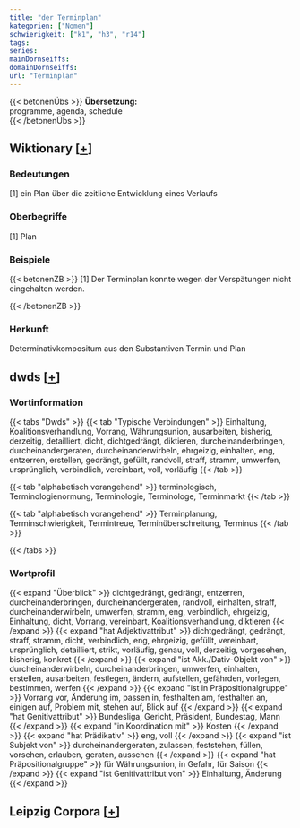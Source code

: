 ```yaml
---
title: "der Terminplan"
kategorien: ["Nomen"]
schwierigkeit: ["k1", "h3", "r14"]
tags:
series:
mainDornseiffs:
domainDornseiffs:
url: "Terminplan"
---
```


{{< betonenÜbs >}}
**Übersetzung:**  
programme, agenda, schedule  
{{< /betonenÜbs >}}

## Wiktionary [[+](https://de.wiktionary.org/wiki/Terminplan)]

### Bedeutungen
[1] ein Plan über die zeitliche Entwicklung eines Verlaufs  

### Oberbegriffe
[1] Plan  

### Beispiele
{{< betonenZB >}}
[1] Der Terminplan konnte wegen der Verspätungen nicht eingehalten werden.  

{{< /betonenZB >}}
### Herkunft
Determinativkompositum aus den Substantiven Termin und Plan  



## dwds [[+](https://www.dwds.de/wb/Terminplan)]

### Wortinformation
{{< tabs "Dwds" >}}
{{< tab "Typische Verbindungen" >}}
Einhaltung, Koalitionsverhandlung, Vorrang, Währungsunion, ausarbeiten, bisherig, derzeitig, detailliert, dicht, dichtgedrängt, diktieren, durcheinanderbringen, durcheinandergeraten, durcheinanderwirbeln, ehrgeizig, einhalten, eng, entzerren, erstellen, gedrängt, gefüllt, randvoll, straff, stramm, umwerfen, ursprünglich, verbindlich, vereinbart, voll, vorläufig
{{< /tab >}}

{{< tab "alphabetisch vorangehend" >}}
terminologisch, Terminologienormung, Terminologie, Terminologe, Terminmarkt
{{< /tab >}}

{{< tab "alphabetisch vorangehend" >}}
Terminplanung, Terminschwierigkeit, Termintreue, Terminüberschreitung, Terminus
{{< /tab >}}

{{< /tabs >}}

### Wortprofil
{{< expand "Überblick" >}} dichtgedrängt, gedrängt, entzerren, durcheinanderbringen, durcheinandergeraten, randvoll, einhalten, straff, durcheinanderwirbeln, umwerfen, stramm, eng, verbindlich, ehrgeizig, Einhaltung, dicht, Vorrang, vereinbart, Koalitionsverhandlung, diktieren {{< /expand >}}
{{< expand "hat Adjektivattribut" >}} dichtgedrängt, gedrängt, straff, stramm, dicht, verbindlich, eng, ehrgeizig, gefüllt, vereinbart, ursprünglich, detailliert, strikt, vorläufig, genau, voll, derzeitig, vorgesehen, bisherig, konkret {{< /expand >}}
{{< expand "ist Akk./Dativ-Objekt von" >}} durcheinanderwirbeln, durcheinanderbringen, umwerfen, einhalten, erstellen, ausarbeiten, festlegen, ändern, aufstellen, gefährden, vorlegen, bestimmen, werfen {{< /expand >}}
{{< expand "ist in Präpositionalgruppe" >}} Vorrang vor, Änderung im, passen in, festhalten am, festhalten an, einigen auf, Problem mit, stehen auf, Blick auf {{< /expand >}}
{{< expand "hat Genitivattribut" >}} Bundesliga, Gericht, Präsident, Bundestag, Mann {{< /expand >}}
{{< expand "in Koordination mit" >}} Kosten {{< /expand >}}
{{< expand "hat Prädikativ" >}} eng, voll {{< /expand >}}
{{< expand "ist Subjekt von" >}} durcheinandergeraten, zulassen, feststehen, füllen, vorsehen, erlauben, geraten, aussehen {{< /expand >}}
{{< expand "hat Präpositionalgruppe" >}} für Währungsunion, in Gefahr, für Saison {{< /expand >}}
{{< expand "ist Genitivattribut von" >}} Einhaltung, Änderung {{< /expand >}}

## Leipzig Corpora [[+](https://corpora.uni-leipzig.de/en/res?word=Terminplan&corpusId=deu_newscrawl-public_2018)]

